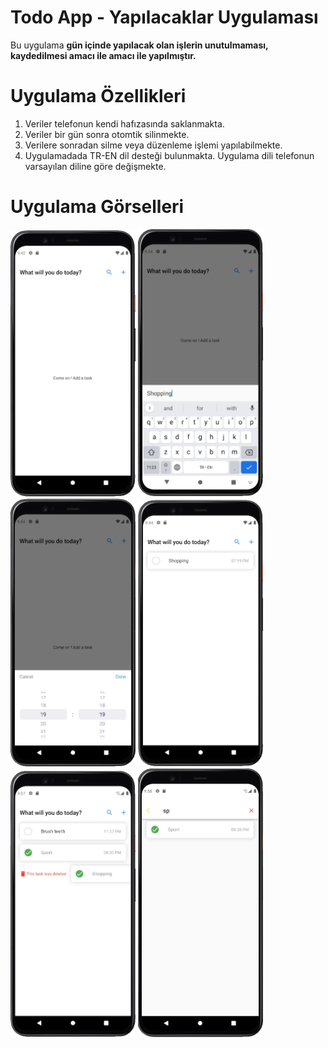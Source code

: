 # Todo App - Yapılacaklar Uygulaması

Bu uygulama **gün içinde yapılacak olan işlerin unutulmaması, kaydedilmesi amacı ile amacı ile yapılmıştır.** 

# Uygulama Özellikleri
1. Veriler telefonun kendi hafızasında saklanmakta.
2. Veriler bir gün sonra otomtik silinmekte.
3. Verilere sonradan silme veya düzenleme işlemi yapılabilmekte.
4. Uygulamadada TR-EN dil desteği bulunmakta. Uygulama dili telefonun varsayılan diline göre değişmekte.

# Uygulama Görselleri
<img src="https://github.com/furkanayyildiz55/Todo_App/blob/master/images/1.jpg" width="200">
<img src="https://github.com/furkanayyildiz55/Todo_App/blob/master/images/2.jpg" width="200">
<img src="https://github.com/furkanayyildiz55/Todo_App/blob/master/images/3.jpg" width="200">
<img src="https://github.com/furkanayyildiz55/Todo_App/blob/master/images/4.jpg" width="200">
<img src="https://github.com/furkanayyildiz55/Todo_App/blob/master/images/5.jpg" width="200">
<img src="https://github.com/furkanayyildiz55/Todo_App/blob/master/images/6.jpg" width="200">
